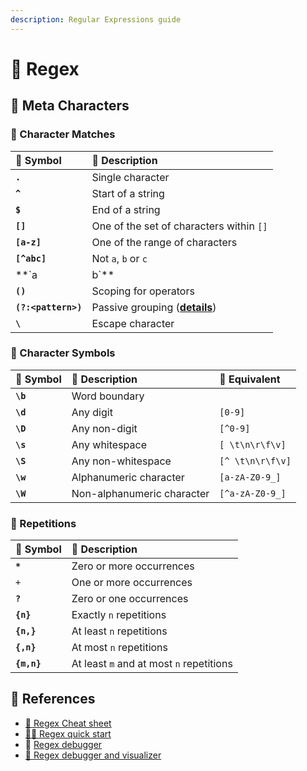 ```yaml
---
description: Regular Expressions guide
---
```


# 🧩 Regex

## 🚩 Meta Characters

### 🎎 Character Matches

| 🎀 Symbol | 📃 Description |
| :--- | :--- |
| **`.`** | Single character |
| **`^`** | Start of a string |
| **`$`** | End of a string |
| **`[]`** | One of the set of characters within `[]` |
| **`[a-z]`** | One of the range of characters |
| **`[^abc]`** | Not `a`, `b` or `c` |
| **`a|b`** | `a` or `b` \(`a` and `b` are strings\) |
| **`()`** | Scoping for operators |
| **`(?:<pattern>)`** | Passive grouping \([**details**](https://stackoverflow.com/a/3705852/12784629)\) |
| **`\`** | Escape character |

### 🎇 Character Symbols

| 🎀 Symbol | 📃 Description | 🤯 Equivalent |
| :--- | :--- | :--- |
| **`\b`** | Word boundary |  |
| **`\d`** | Any digit  | `[0-9]` |
| **`\D`** | Any non-digit | `[^0-9]` |
| **`\s`** | Any whitespace | `[ \t\n\r\f\v]` |
| **`\S`** | Any non-whitespace | `[^ \t\n\r\f\v]` |
| **`\w`** | Alphanumeric character | `[a-zA-Z0-9_]` |
| **`\W`** | Non-alphanumeric character | `[^a-zA-Z0-9_]` |

### 💫 Repetitions

| 🎀 Symbol | 📃 Description |
| :--- | :--- |
| **`*`** | Zero or more occurrences |
| `+` | One or more occurrences |
| **`?`** | Zero or one occurrences |
| **`{n}`** | Exactly `n` repetitions |
| **`{n,}`** | At least `n` repetitions |
| **`{,n}`** | At most `n` repetitions |
| **`{m,n}`** | At least `m` and at most `n` repetitions |

## 🔗 References

* [📃 Regex Cheat sheet](https://i.pinimg.com/originals/16/33/8d/16338ddd8e8fdea52a50e6c6981451f3.png)
* [🏃‍♀️ Regex quick start](https://www.rexegg.com/regex-quickstart.html)
* 🐛 [Regex debugger](https://regex101.com/)
* [👀 Regex debugger and visualizer](https://www.debuggex.com/)

